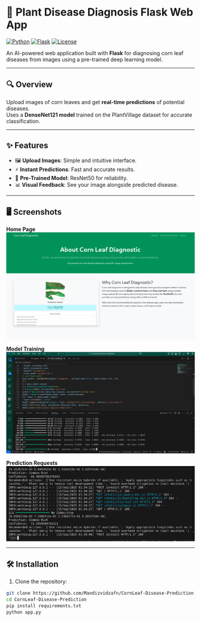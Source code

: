 # 🌿 Plant Disease Diagnosis Flask Web App

[![Python](https://img.shields.io/badge/Python-3.6+-blue)](https://www.python.org/)
[![Flask](https://img.shields.io/badge/Flask-✓-green)](https://flask.palletsprojects.com/)
[![License](https://img.shields.io/badge/License-MIT-yellow)](LICENSE)

An AI-powered web application built with **Flask** for diagnosing corn leaf diseases from images using a pre-trained deep learning model.

---

## 🔍 Overview

Upload images of corn leaves and get **real-time predictions** of potential diseases.  
Uses a **DenseNet121 model** trained on the PlantVillage dataset for accurate classification.

---

## ✨ Features

- 🖼️ **Upload Images**: Simple and intuitive interface.
- ⚡ **Instant Predictions**: Fast and accurate results.
- 🧠 **Pre-Trained Model**: ResNet50 for reliability.
- 📊 **Visual Feedback**: See your image alongside predicted disease.

---

## 🖥️ Screenshots

**Home Page**  
![Home Page](static/images/index.png)

**Model Training**  
![Model Training](static/images/train_model.png)

**Prediction Requests**  
![Prediction Requests](static/images/requests.png)

---

## 🛠️ Installation

1. Clone the repository:

```bash
git clone https://github.com/Mandizvidzafn/CornLeaf-Disease-Prediction.git
cd CornLeaf-Disease-Prediction
pip install requirements.txt
python app.py
